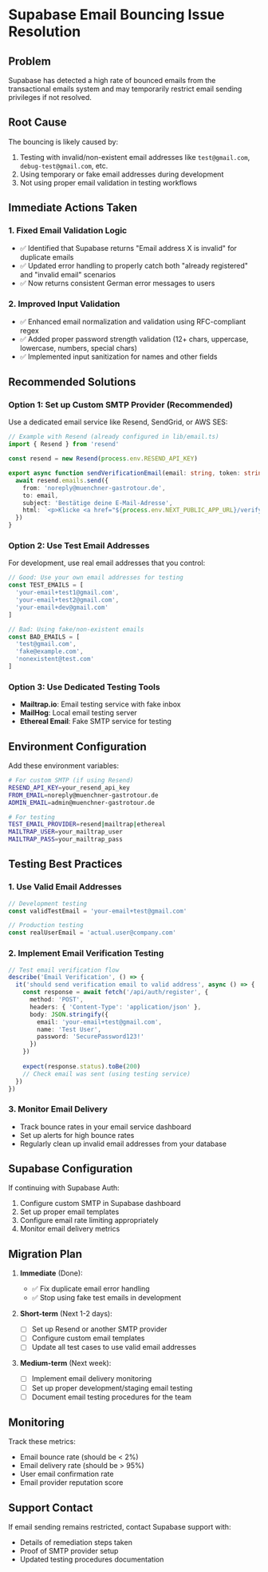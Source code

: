 # Supabase Email Bouncing Issue Resolution

## Problem
Supabase has detected a high rate of bounced emails from the transactional emails system and may temporarily restrict email sending privileges if not resolved.

## Root Cause
The bouncing is likely caused by:
1. Testing with invalid/non-existent email addresses like `test@gmail.com`, `debug-test@gmail.com`, etc.
2. Using temporary or fake email addresses during development
3. Not using proper email validation in testing workflows

## Immediate Actions Taken

### 1. Fixed Email Validation Logic
- ✅ Identified that Supabase returns "Email address X is invalid" for duplicate emails
- ✅ Updated error handling to properly catch both "already registered" and "invalid email" scenarios
- ✅ Now returns consistent German error messages to users

### 2. Improved Input Validation
- ✅ Enhanced email normalization and validation using RFC-compliant regex
- ✅ Added proper password strength validation (12+ chars, uppercase, lowercase, numbers, special chars)
- ✅ Implemented input sanitization for names and other fields

## Recommended Solutions

### Option 1: Set up Custom SMTP Provider (Recommended)
Use a dedicated email service like Resend, SendGrid, or AWS SES:

```typescript
// Example with Resend (already configured in lib/email.ts)
import { Resend } from 'resend'

const resend = new Resend(process.env.RESEND_API_KEY)

export async function sendVerificationEmail(email: string, token: string) {
  await resend.emails.send({
    from: 'noreply@muenchner-gastrotour.de',
    to: email,
    subject: 'Bestätige deine E-Mail-Adresse',
    html: `<p>Klicke <a href="${process.env.NEXT_PUBLIC_APP_URL}/verify?token=${token}">hier</a> um deine E-Mail zu bestätigen.</p>`
  })
}
```

### Option 2: Use Test Email Addresses
For development, use real email addresses that you control:

```javascript
// Good: Use your own email addresses for testing
const TEST_EMAILS = [
  'your-email+test1@gmail.com',
  'your-email+test2@gmail.com', 
  'your-email+dev@gmail.com'
]

// Bad: Using fake/non-existent emails
const BAD_EMAILS = [
  'test@gmail.com',
  'fake@example.com', 
  'nonexistent@test.com'
]
```

### Option 3: Use Dedicated Testing Tools
- **Mailtrap.io**: Email testing service with fake inbox
- **MailHog**: Local email testing server
- **Ethereal Email**: Fake SMTP service for testing

## Environment Configuration

Add these environment variables:

```bash
# For custom SMTP (if using Resend)
RESEND_API_KEY=your_resend_api_key
FROM_EMAIL=noreply@muenchner-gastrotour.de
ADMIN_EMAIL=admin@muenchner-gastrotour.de

# For testing
TEST_EMAIL_PROVIDER=resend|mailtrap|ethereal
MAILTRAP_USER=your_mailtrap_user
MAILTRAP_PASS=your_mailtrap_pass
```

## Testing Best Practices

### 1. Use Valid Email Addresses
```typescript
// Development testing
const validTestEmail = 'your-email+test@gmail.com'

// Production testing  
const realUserEmail = 'actual.user@company.com'
```

### 2. Implement Email Verification Testing
```typescript
// Test email verification flow
describe('Email Verification', () => {
  it('should send verification email to valid address', async () => {
    const response = await fetch('/api/auth/register', {
      method: 'POST',
      headers: { 'Content-Type': 'application/json' },
      body: JSON.stringify({
        email: 'your-email+test@gmail.com',
        name: 'Test User',
        password: 'SecurePassword123!'
      })
    })
    
    expect(response.status).toBe(200)
    // Check email was sent (using testing service)
  })
})
```

### 3. Monitor Email Delivery
- Track bounce rates in your email service dashboard
- Set up alerts for high bounce rates
- Regularly clean up invalid email addresses from your database

## Supabase Configuration

If continuing with Supabase Auth:
1. Configure custom SMTP in Supabase dashboard
2. Set up proper email templates
3. Configure email rate limiting appropriately
4. Monitor email delivery metrics

## Migration Plan

1. **Immediate** (Done):
   - ✅ Fix duplicate email error handling
   - ✅ Stop using fake test emails in development

2. **Short-term** (Next 1-2 days):
   - [ ] Set up Resend or another SMTP provider
   - [ ] Configure custom email templates
   - [ ] Update all test cases to use valid email addresses

3. **Medium-term** (Next week):
   - [ ] Implement email delivery monitoring
   - [ ] Set up proper development/staging email testing
   - [ ] Document email testing procedures for the team

## Monitoring

Track these metrics:
- Email bounce rate (should be < 2%)
- Email delivery rate (should be > 95%)
- User email confirmation rate
- Email provider reputation score

## Support Contact

If email sending remains restricted, contact Supabase support with:
- Details of remediation steps taken
- Proof of SMTP provider setup
- Updated testing procedures documentation